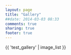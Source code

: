 ```yaml
---
layout: page
title: "Gallery"
##date: 2014-03-03 08:33
comments: true
sharing: true
footer: true
---
```


{{ 'test_gallery' | image_list }}
